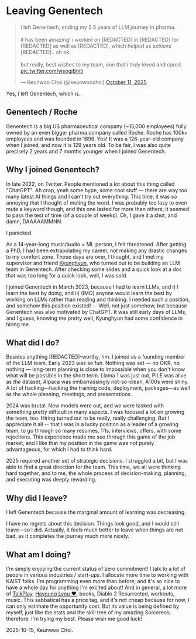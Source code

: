 # Leaving Genentech

<blockquote class="twitter-tweet"><p lang="en" dir="ltr">i left Genentech, ending my 2.5 years of LLM journey in pharma. <br><br>it has been amazing! i worked on [REDACTED] in [REDACTED] for [REDACTED] as well as [REDACTED], which helped us achieve [REDACTED].. oh ok.<br><br>but really, best wishes to my team, one that i truly loved and cared. <a href="https://t.co/yjsogjBni5">pic.twitter.com/yjsogjBni5</a></p>&mdash; Keunwoo Choi (@keunwoochoi) <a href="https://twitter.com/keunwoochoi/status/1977032429715308851?ref_src=twsrc%5Etfw">October 11, 2025</a></blockquote> <script async src="https://platform.twitter.com/widgets.js" charset="utf-8"></script>


Yes, I left Genentech, which is..

## Genentech / Roche

Genentech is a big US pharmaceutical company (~15,000 employees) fully owned by an even bigger pharma company called Roche. Roche has 100k+ employees and was founded in 1896. Yes! It was a 126-year-old company when I joined, and now it is 129 years old. To be fair, I was also quite precisely 2 years and 7 months younger when I joined Genentech.

## Why I joined Genentech?

In late 2022, on Twitter. People mentioned a lot about this thing called "ChatGPT". Ah crap, yeah some hype, some cool stuff — there are way too many latest AI things and I can't try out everything. This time, it was so annoying that I thought of muting the word. I was probably too lazy to even mute a keyword though, and this one lasted for more than others; it seemed to pass the test of time (of a couple of weeks). Ok, I gave it a shot, and damn, DAAAAAMMNN. 

I panicked. 

As a 14-year-long music/audio × ML person, I felt threatened. After getting a PhD, I had been extrapolating my career, not making any drastic changes to my comfort zone. Those days are over, I thought, and I met my supervisor and friend [Kyunghyun](https://kyunghyuncho.me), who turned out to be building an LLM team in Genentech. After checking some slides and a quick look at a doc that was too long for a quick look, well, I was sold. 

I joined Genentech in March 2023, because I had to learn LLMs, and i) I learn the best by doing, and ii) (IMO) anyone would learn the best by working on LLMs rather than reading and thinking. I needed such a position, and somehow this position existed! -- Well, not just somehow, but because Genentech was also motivated by ChatGPT. It was still early days of LLMs, and I guess, knowing me pretty well, Kyunghyun had some confidence in hiring me. 


## What did I do?

Besides anything [REDACTED]-worthy, hm. I joined as a founding member of the LLM team. Early 2023 was so fun. Nothing was set — no OKR, no nothing — long-term planning is close to impossible when you don't know what will be possible in the short term. Llama 1 was just out, PILE was alive as *the* dataset, Alpaca was embarrassingly not-so-clean, A100s were shiny. A lot of hacking—hacking the training code, deployment, packages—as well as the whole planning, meetings, and presentations.

2024 was brutal. New models were out, and we were tasked with something pretty difficult in many aspects. I was focused a lot on growing the team, too. Hiring turned out to be really, really challenging. But I appreciate it all -- that I was in a lucky position as a leader of a growing team, to go through so many resumes, 1:1s, interviews, offers, with some rejections. This experience made me see through this game of the job market, and I like that my position in the game was not purely advantageous, for which I had to think hard. 

2025 required another set of strategic decisions. I struggled a bit, but I was able to find a great direction for the team. This time, we all were thinking hard together, and to me, the whole process of decision-making, planning, and executing was deeply rewarding. 

## Why did I leave?

I left Genentech because the marginal amount of learning was decreasing.

I have no regrets about this decision. Things look good, and I would still leave—so I did. Actually, it feels much better to leave when things are not bad, as it completes the journey much more nicely. 


## What am I doing?

I'm simply enjoying the current status of zero commitment! I talk to a lot of people in various industries / start-ups. I allocate more time to working with KAIST folks. I'm programming even more than before, and it's so nice to have a whole day for anything I'm excited about! And in general, a lot more of [TalkPlay](https://talkpl.ai), [Hayoung Lyou ❤️](https://www.hayounglyou.com), books, Diablo 2 Resurrected, workouts, music. This sabbatical has a price tag, and it's not cheap because for now, I can only estimate the opportunity cost. But its value is being defined by myself, just like the stats and the skill tree of my amazing Sorceress; therefore, I'm trying my best. Please wish me good luck! 


2025-10-15, Keunwoo Choi.